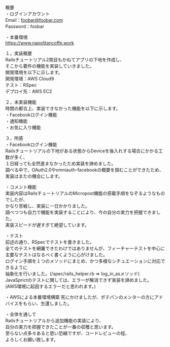概要  
・ログインアカウント  
Email：foobar@foobar.com  
Password：foobar  

・本番環境  
https://www.napolitancoffe.work  

１，実装概要  
Railsチュートリアル2周目もかねてアプリの下地を作成し、  
そこから要件の機能を実装していきました。  
開発環境を以下に示します。  
開発環境：AWS Cloud9  
テスト：RSpec  
デプロイ先：AWS EC2  

２，未実装機能  
時間の都合上、実装できなかった機能を以下に示します。  
・Facebookログイン機能  
・通知機能  
・お気に入り機能  

３，所感  
・Facebookログイン機能  
Railsチュートリアルの下地がある状態からDeviceを後入れする場合にかかる工数が多く、  
１日経っても全然進まなかったため実装を諦めました。  
調べる中で、OAuth2.0やomniauth-facebookの概要を掴むことができたため、  
実装はまたの機会にします。  

・コメント機能  
実装内容はRailsチュートリアルのMicropost機能の搭載手順をなぞるようなものでしたが、  
かなり苦戦し、実装に一日かかりました。  
調べつつも自力で機能を実装することにより、今の自分の実力を把握できました。  
実装スピードが遅すぎて絶望しています。  

・テスト  
前述の通り、RSpecでテストを書きました。  
全てのテストを網羅できたわけではありませんが、フィーチャーテストを中心に  
主要なテストはなるべく書くように心がけました。  
ログイン手順を１つのメソッドにまとめ、かつ多様なシチュエーションに対応できるように  
抽象化を行いました。(/spec/rails_helper.rb => log_in_asメソッド)  
JavaSprictのテストに関しては、エラーが解消できず実装を諦めました。  
(AWS環境に起因するエラーだと思われます。)  

・AWSによる本番環境構築
死にかけましたが、ポテパンのメンターの方にアドバイスをもらい、生還しました。  

・全体を通して  
Railsチュートリアルから追加機能の実装により、  
自分の実力を把握できたことが一番の収穫と思います。  
至らない点多々あると思い恐縮ですが、コードレビューの程、  
よろしくお願い致します。  
